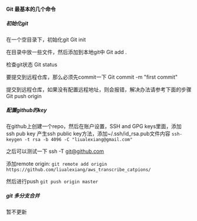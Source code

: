 #### Git 最基本的几个命令

##### 初始化git
在一个空目录下，初始化git
Git init

在目录中放一些文件，然后添加到本地git中
Git add .

检查git状态
Git status

要提交到远程仓库，那么必须先commit一下
Git commit -m "first commit"

提交到远程仓库，如果没有配置远程地址，则会报错，解决办法请参考下面的步骤
Git push origin 

##### 配置github的key

在github上创建一个repo，然后在账户设置，SSH and GPG keys里面，添加 ssh pub key
产生ssh public key方法，添加~/.ssh/id_rsa.pub文件内容
``` ssh-keygen -t rsa -b 4096 -C "liualexiang@gmail.com" ```

之后可以测试一下
 ssh -T git@github.com 

添加remote origin:
``` git remote add origin https://github.com/liualexiang/aws_transcribe_catpions/  ```

然后进行push
``` git push origin master ```

##### git 多分支合并
暂不更新

